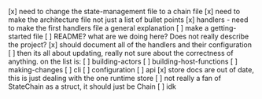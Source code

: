 [x] need to change the state-management file to a chain file
[x] need to make the architecture file not just a list of bullet points
[x] handlers - need to make the first handlers file a general explanation
[ ] make a getting-started file
[ ] README? what are we doing here? Does not really describe the project?
[x] should document all of the handlers and their configuration
[ ] then its all about updating, really not sure about the correctness of anything. on the list is:
  [ ] building-actors
  [ ] building-host-functions
  [ ] making-changes
  [ ] cli
  [ ] configuration
  [ ] api
[x] store docs are out of date, this is just dealing with the one runtime store
[ ] not really a fan of StateChain as a struct, it should just be Chain
[ ] idk

